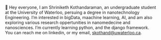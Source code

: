 👋 Hey everyone, I am Shriniketh Kothandaraman, an undergraduate student at the University of Waterloo, persuing a degree in nanotechnology Engineering. I’m interested in bigData, maachine learning, AI, and am also exploring various research oppertunities in nanomedecine and nanosciences. I’m currently learning python, and the django framework. You can reach me on linkedin, or my email, skothand@uwaterloo.ca.

<!---
shrinikethk92/shrinikethk92 is a ✨ special ✨ repository because its `README.md` (this file) appears on your GitHub profile.
You can click the Preview link to take a look at your changes.
--->
